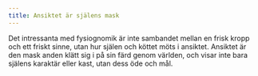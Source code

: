 ```yaml
---
title: Ansiktet är själens mask
---
```

Det intressanta med fysiognomik är inte sambandet mellan en frisk kropp och ett friskt sinne, utan hur själen och köttet möts i ansiktet. Ansiktet är den mask anden klätt sig i på sin färd genom världen, och visar inte bara själens karaktär eller kast, utan dess öde och mål.
